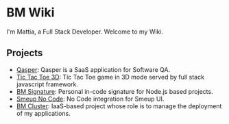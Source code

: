 # BM Wiki

I'm Mattia, a Full Stack Developer. Welcome to my Wiki.

## Projects

- [Qasper](./projects/qasper/README.md): Qasper is a SaaS application for Software QA.
- [Tic Tac Toe 3D](./projects/tictactoe/README.md): Tic Tac Toe game in 3D mode served by full stack javascript framework.
- [BM Signature](./projects/bm-signature/README.md): Personal in-code signature for Node.js based projects.
- [Smeup No Code](./projects/smeup-nc/README.md): No Code integration for Smeup UI.
- [BM Cluster](./projects/bm-cluster/README.md): IaaS-based project whose role is to manage the deployment of my applications.